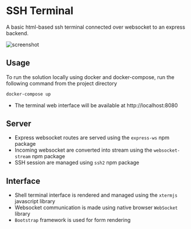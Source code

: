 # SSH Terminal
A basic html-based ssh terminal connected over websocket to an express backend.

![screenshot](https://github.com/sebpsdev/SshTerminal/blob/master/screenshot.png)

## Usage 
To run the solution locally using docker and docker-compose, run the following command from the project directory
```bash
docker-compose up
```

- The terminal web interface will be available at http://localhost:8080

## Server
* Express websocket routes are served using the ```express-ws``` npm package 
* Incoming websocket are converted into stream using the ```websocket-stream``` npm package 
* SSH session are managed using  ```ssh2``` npm package 

## Interface
* Shell terminal interface is rendered and managed using the ```xtermjs``` javascript library
* Websocket communication is made using native browser ```WebSocket``` library 
* ```Bootstrap``` framework is used for form rendering